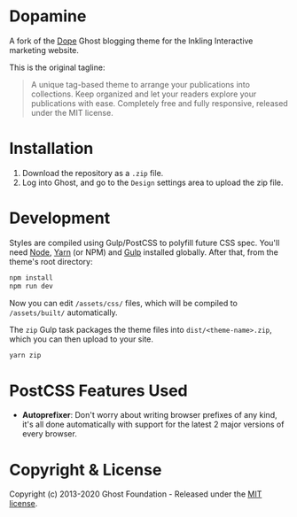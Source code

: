 # Dopamine

A fork of the [Dope](https://dope.ghost.io) Ghost blogging theme for the Inkling Interactive marketing website.

This is the original tagline:

> A unique tag-based theme to arrange your publications into collections. Keep organized and let your readers explore
> your publications with ease. Completely free and fully responsive, released under the MIT license.

# Installation

1. Download the repository as a `.zip` file.
2. Log into Ghost, and go to the `Design` settings area to upload the zip file.

# Development

Styles are compiled using Gulp/PostCSS to polyfill future CSS spec. You'll need [Node](https://nodejs.org/),
[Yarn](https://yarnpkg.com/) (or NPM) and [Gulp](https://gulpjs.com) installed globally. After that, from the theme's 
root directory:

```bash
npm install
npm run dev
```

Now you can edit `/assets/css/` files, which will be compiled to `/assets/built/` automatically.

The `zip` Gulp task packages the theme files into `dist/<theme-name>.zip`, which you can then upload to your site.

```bash
yarn zip
```

# PostCSS Features Used

- **Autoprefixer**: Don't worry about writing browser prefixes of any kind, it's all done automatically with support for
  the latest 2 major versions of every browser.

# Copyright & License

Copyright (c) 2013-2020 Ghost Foundation - Released under the [MIT license](LICENSE).
